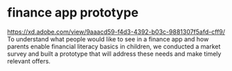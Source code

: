 # finance app prototype
https://xd.adobe.com/view/9aaacd59-f4d3-4392-b03c-9881307f5afd-cff9/
To understand what people would like to see in a finance app and how parents enable financial literacy basics in children, we conducted a market survey and built a prototype that will address these needs and make timely relevant offers.



